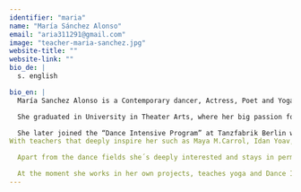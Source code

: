 ```yaml
---
identifier: "maria"
name: "María Sánchez Alonso"
email: "aria311291@gmail.com"
image: "teacher-maria-sanchez.jpg"
website-title: ""
website-link: ""
bio_de: |
  s. english

bio_en: |
  María Sanchez Alonso is a Contemporary dancer, Actress, Poet and Yoga Teacher. As a kid, she followed artistic Gymnastics passionately for ten years competing on high level; concerned about her health at a joung age, her parents proposed a more balanced practice and so reluctantly she became an athlete competing in Velocity, Pole and Long Jump.

  She graduated in University in Theater Arts, where her big passion for movement and art guided her to Dance and to joining the professional Physical Theater and Dance company “Rabos de Lagartija” directed by Ana Fernández. With her she train and learn Action Theatre, Physical Theatre, Yoga, Improvisation and Positive Feedback. Apart from learning the principles and practiced of Taoism and the I ching applied to movement and dance. The company performed all over Spain and was awarded with the prize “Best Theatrical Piece” of the TEA Festival in Toledo,  with the piece “Zigurat”.

  She later joined the “Dance Intensive Program” at Tanzfabrik Berlin where she trained in Contemporary dance, GAGA, Flying Low, Release, Ballet, Improvisation, Movement Research and Instant Composition.
With teachers that deeply inspire her such as Maya M.Carrol, Idan Yoav, Chandana M. Horrmann, Shai Faran among others. María keeps training continiously in all these fields and disciplines, adding also Flamenco and Butoh Dance (Atsutshi Takenouchi).

  Apart from the dance fields she´s deeply interested and stays in permanent contact with Jungian Physchology, Taoism, I Ching, Dream interpretation, Tarot and Psychomagic (Alejandro Jodorowsky), Poetry and Creative Writing (Natalie Goldberg-Sofía Fernández).

  At the moment she works in her own projects, teaches yoga and Dance Improvisation; she leads a creative writing group, and teaches the series of Workshops “The Poetry of the Body - Dance/ActionTheatre/Improvisation”. 
---
```

